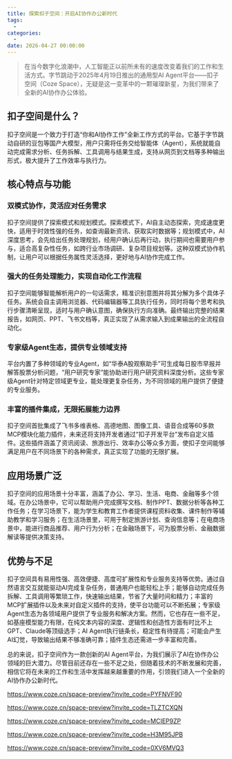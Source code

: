 ```yaml
---
title: 探索扣子空间：开启AI协作办公新时代
tags:
  - 
categories:
  - 
date: 2026-04-27 00:00:00
---
```


> 在当今数字化浪潮中，人工智能正以前所未有的速度改变着我们的工作和生活方式。字节跳动于2025年4月19日推出的通用型AI Agent平台——扣子空间（Coze Space），无疑是这一变革中的一颗璀璨新星，为我们带来了全新的AI协作办公体验。

<!-- more -->

## 扣子空间是什么？

扣子空间是一个致力于打造“你和AI协作工作”全新工作方式的平台。它基于字节跳动自研的豆包等国产大模型，用户只需将任务交给智能体（Agent），系统就能自动完成需求分析、任务拆解、工具调用与结果生成，支持从网页到文档等多种输出形式，极大提升了工作效率与执行力。

## 核心特点与功能

### 双模式协作，灵活应对任务需求

扣子空间提供了探索模式和规划模式。探索模式下，AI自主动态探索，完成速度更快，适用于时效性强的任务，如查询最新资讯、获取实时数据等；规划模式中，AI深度思考，会先给出任务处理规划，经用户确认后再行动，执行期间也需要用户参与，适合高复杂性任务，如跨行业市场调研、复杂项目规划等。这种双模式协作机制，让用户可以根据任务属性灵活选择，更好地与AI协作完成工作。

### 强大的任务处理能力，实现自动化工作流程

扣子空间能够智能解析用户的一句话需求，精准识别意图并将其分解为多个具体子任务。系统会自主调用浏览器、代码编辑器等工具执行任务，同时将每个思考和执行步骤清晰呈现，适时与用户确认意图，确保执行方向准确。最终输出完整的结果报告，如网页、PPT、飞书文档等，真正实现了从需求输入到成果输出的全流程自动化。

### 专家级Agent生态，提供专业领域支持

平台内置了多种领域的专业Agent，如“华泰A股观察助手”可生成每日股市早报并解答股票分析问题，“用户研究专家”能协助进行用户研究资料深度分析。这些专家级Agent针对特定领域更专业，能处理更复杂任务，为不同领域的用户提供了便捷的专业服务。

### 丰富的插件集成，无限拓展能力边界

扣子空间首批集成了飞书多维表格、高德地图、图像工具、语音合成等60多款MCP模块化能力插件，未来还将支持开发者通过“扣子开发平台”发布自定义插件。这些插件涵盖了资讯阅读、旅游出行、效率办公等众多方面，使扣子空间能够满足用户在不同场景下的各种需求，真正实现了功能的无限扩展。

## 应用场景广泛

扣子空间的应用场景十分丰富，涵盖了办公、学习、生活、电商、金融等多个领域。在办公场景中，它可以帮助用户完成撰写文档、制作PPT、数据分析等各种工作任务；在学习场景下，能为学生和教育工作者提供课程资料收集、课件制作等辅助教学和学习服务；在生活场景里，可用于制定旅游计划、查询信息等；在电商场景中，能进行商品推荐、用户行为分析；在金融场景下，可为股票分析、金融数据解读等提供决策支持。

## 优势与不足

扣子空间具有易用性强、高效便捷、高度可扩展性和专业服务支持等优势。通过自然语言交互就能驱动AI完成复杂任务，普通用户也能轻松上手；能够自动完成任务拆解、工具调用等繁琐工作，快速输出结果，节省了大量时间和精力；丰富的MCP扩展插件以及未来对自定义插件的支持，使平台功能可以不断拓展；专家级Agent生态为各领域用户提供了专业服务和解决方案。然而，它也存在一些不足，如基座模型能力有限，在纯文本内容的深度、逻辑性和创造性方面有时比不上GPT、Claude等顶级选手；AI Agent执行链条长，稳定性有待提高；可能会产生AI幻觉，导致输出结果不够准确可靠；插件生态还需进一步丰富和完善。

总的来说，扣子空间作为一款创新的AI Agent平台，为我们展示了AI在协作办公领域的巨大潜力。尽管目前还存在一些不足之处，但随着技术的不断发展和完善，相信它将在未来的工作和生活中发挥越来越重要的作用，引领我们进入一个全新的AI协作办公新时代。

https://www.coze.cn/space-preview?invite_code=PYFNVF90


https://www.coze.cn/space-preview?invite_code=TLZTCXQN


https://www.coze.cn/space-preview?invite_code=MCIEP9ZP


https://www.coze.cn/space-preview?invite_code=H3M95JPB


https://www.coze.cn/space-preview?invite_code=0XV6MVQ3